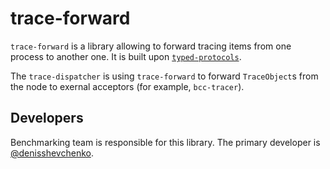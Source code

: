 # trace-forward

`trace-forward` is a library allowing to forward tracing items from one process to another one. It is built upon [`typed-protocols`](https://github.com/The-Blockchain-Company/shardagnostic-network/tree/master/typed-protocols).

The `trace-dispatcher` is using `trace-forward` to forward `TraceObject`s from the node to exernal acceptors (for example, `bcc-tracer`).

## Developers

Benchmarking team is responsible for this library. The primary developer is [@denisshevchenko](https://github.com/denisshevchenko).
